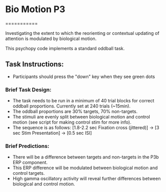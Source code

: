 # Bio Motion P3
===========

Investigating the extent to which the reorienting or contextual updating of attention is modulated by biological motion.

This psychopy code implements a standard oddball task.

## Task Instructions:
- Participants should press the "down" key when they see green dots

### Brief Task Design:
- The task needs to be run in a minimum of 40 trial blocks for correct oddball proportions. Currently set at 240 trials (~15min).
- The oddball proportions are 30% targets, 70% non-targets.
- The stimuli are evenly split between biological motion and control motion (see script for making control stim for more info).
- The sequence is as follows: [1.8-2.2 sec Fixation cross (jittered)] -> [3 sec Stim Presentation] -> [0.5 sec ISI]

### Brief Predictions:
- There will be a difference between targets and non-targets in the P3b ERP component.
- This ERP difference will be modulated between biological motion and control targets.
- High gamma oscillatory activity will reveal further differences between biological and control motion.
